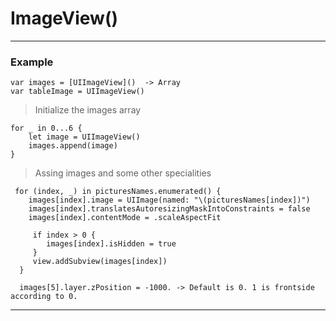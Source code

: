 # ImageView()

---

### Example 

    var images = [UIImageView]()  -> Array
    var tableImage = UIImageView()
    
> Initialize the images array    

    for _ in 0...6 {   
        let image = UIImageView()
        images.append(image)
    }
    
    
> Assing images and some other specialities

     for (index, _) in picturesNames.enumerated() {
        images[index].image = UIImage(named: "\(picturesNames[index])")
        images[index].translatesAutoresizingMaskIntoConstraints = false
        images[index].contentMode = .scaleAspectFit
            
         if index > 0 {
            images[index].isHidden = true
         }
         view.addSubview(images[index])
      }
      
      images[5].layer.zPosition = -1000. -> Default is 0. 1 is frontside according to 0.
      
---
